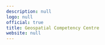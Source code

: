 ```yaml
---
description: null
logo: null
official: true
title: Geospatial Competency Centre
website: null
---
```

